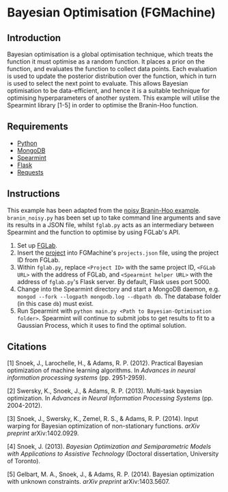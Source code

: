 # Bayesian Optimisation (FGMachine)

## Introduction

Bayesian optimisation is a global optimisation technique, which treats the function it must optimise as a random function. It places a prior on the function, and evaluates the function to collect data points. Each evaluation is used to update the posterior distribution over the function, which in turn is used to select the next point to evaluate. This allows Bayesian optimisation to be data-efficient, and hence it is a suitable technique for optimising hyperparameters of another system. This example will utilise the Spearmint library [1-5] in order to optimise the Branin-Hoo function.

## Requirements

- [Python](https://www.python.org/)
- [MongoDB](https://www.mongodb.org/)
- [Spearmint](https://github.com/HIPS/Spearmint)
- [Flask](http://flask.pocoo.org/)
- [Requests](http://python-requests.org/)

## Instructions

This example has been adapted from the [noisy Branin-Hoo example](https://github.com/HIPS/Spearmint/tree/master/examples/noisy). `branin_noisy.py` has been set up to take command line arguments and save its results in a JSON file, whilst `fglab.py` acts as an intermediary between Spearmint and the function to optimise by using FGLab's API.

1. Set up [FGLab](https://github.com/Kaixhin/FGLab/blob/master/examples/Bayesian-Optimisation).
1. Insert the [project](https://github.com/Kaixhin/FGMachine/blob/master/examples/Bayesian-Optimisation/project.json) into FGMachine's `projects.json` file, using the project ID from FGLab.
1. Within `fglab.py`, replace `<Project ID>` with the same project ID, `<FGLab URL>` with the address of FGLab, and `<Spearmint helper URL>` with the address of `fglab.py`'s Flask server. By default, Flask uses port 5000.
1. Change into the Spearmint directory and start a MongoDB daemon, e.g. `mongod --fork --logpath mongodb.log --dbpath db`. The database folder (in this case `db`) must exist.
1. Run Spearmint with `python main.py <Path to Bayesian-Optimisation folder>`. Spearmint will continue to submit jobs to get results to fit to a Gaussian Process, which it uses to find the optimal solution.

## Citations

[1] Snoek, J., Larochelle, H., & Adams, R. P. (2012). Practical Bayesian optimization of machine learning algorithms. In *Advances in neural information processing systems* (pp. 2951-2959).

[2] Swersky, K., Snoek, J., & Adams, R. P. (2013). Multi-task bayesian optimization. In *Advances in Neural Information Processing Systems* (pp. 2004-2012).

[3] Snoek, J., Swersky, K., Zemel, R. S., & Adams, R. P. (2014). Input warping for Bayesian optimization of non-stationary functions. *arXiv preprint* arXiv:1402.0929.

[4] Snoek, J. (2013). *Bayesian Optimization and Semiparametric Models with Applications to Assistive Technology* (Doctoral dissertation, University of Toronto).

[5] Gelbart, M. A., Snoek, J., & Adams, R. P. (2014). Bayesian optimization with unknown constraints. *arXiv preprint* arXiv:1403.5607.
